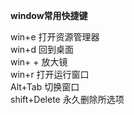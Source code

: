 **window常用快捷键**

win+e 打开资源管理器  
win+d 回到桌面  
win+ + 放大镜  
win+r 打开运行窗口  
Alt+Tab 切换窗口  
shift+Delete 永久删除所选项  